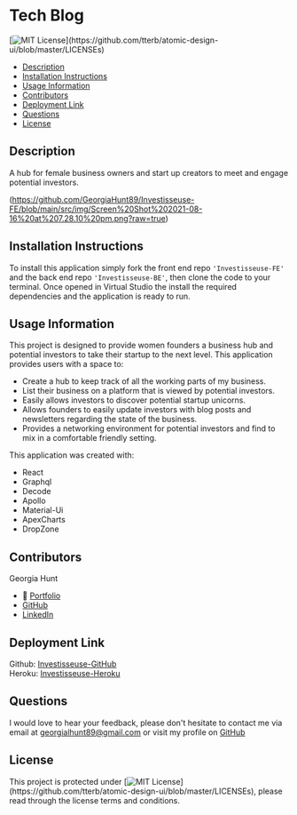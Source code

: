 # Tech Blog

[![MIT License](https://img.shields.io/apm/l/atomic-design-ui.svg?)](https://github.com/tterb/atomic-design-ui/blob/master/LICENSEs)

- [Description](#description)
- [Installation Instructions](#installation-instructions)
- [Usage Information](#usage-information)
- [Contributors](#contributors)
- [Deployment Link](#deployment-link)
- [Questions](#questions)
- [License](#license)

## Description

A hub for female business owners and start up creators to meet and engage potential investors.

(https://github.com/GeorgiaHunt89/Investisseuse-FE/blob/main/src/img/Screen%20Shot%202021-08-16%20at%207.28.10%20pm.png?raw=true)

## Installation Instructions

To install this application simply fork the front end repo `'Investisseuse-FE'` and the back end repo `'Investisseuse-BE'`, then clone the code to your terminal. Once opened in Virtual Studio the install the required dependencies and the application is ready to run.

## Usage Information

This project is designed to provide women founders a business hub and potential investors to take their startup to the next level. This application provides users with a space to:

- Create a hub to keep track of all the working parts of my business.
- List their business on a platform that is viewed by potential investors.
- Easily allows investors to discover potential startup unicorns.
- Allows founders to easily update investors with blog posts and newsletters regarding the state of the business.
- Provides a networking environment for potential investors and find to mix in a comfortable friendly setting.

This application was created with:

- React
- Graphql
- Decode
- Apollo
- Material-Ui
- ApexCharts
- DropZone

## Contributors

Georgia Hunt

- 💼 [Portfolio](https://georgiahunt89.github.io/Georgia-Hunt-Portfolio/)<br>
- [GitHub](https://github.com/GeorgiaHunt89/)<br>
- [LinkedIn](https://www.linkedin.com/in/georgialhunt)

## Deployment Link

Github: [Investisseuse-GitHub](https://github.com/GeorgiaHunt89/Investisseuse-FE)<br>
Heroku: [Investisseuse-Heroku](https://gh-investisseuse.herokuapp.com/)

## Questions

I would love to hear your feedback, please don't hesitate to contact me via email at [georgialhunt89@gmail.com](mailto;georgialhunt89@gmail.com) or visit my profile on [GitHub](https://github.com/georgiahunt89)

## License

This project is protected under [![MIT License](https://img.shields.io/apm/l/atomic-design-ui.svg?)](https://github.com/tterb/atomic-design-ui/blob/master/LICENSEs), please read through the license terms and conditions.

